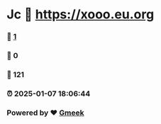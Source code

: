 #  Jc  :link: https://xooo.eu.org 
### :page_facing_up: [1](https://xooo.eu.org/tag.html) 
### :speech_balloon: 0 
### :hibiscus: 121 
### :alarm_clock: 2025-01-07 18:06:44 
### Powered by :heart: [Gmeek](https://github.com/Meekdai/Gmeek)

